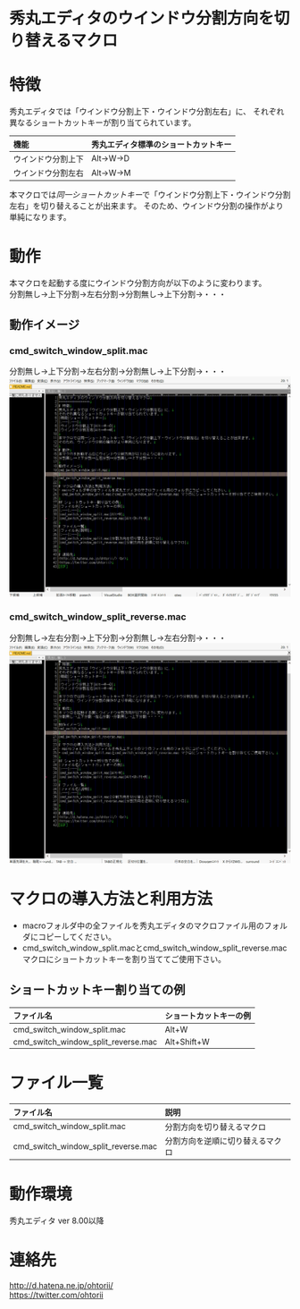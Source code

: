 ﻿秀丸エディタのウインドウ分割方向を切り替えるマクロ
=================
# 特徴
秀丸エディタでは「ウインドウ分割上下・ウインドウ分割左右」に、
それぞれ異なるショートカットキーが割り当てられています。

|機能|秀丸エディタ標準のショートカットキー|
|:---|:---|
|ウインドウ分割上下|Alt→W→D|
|ウインドウ分割左右|Alt→W→M|

本マクロでは*同一ショートカットキー*で「ウインドウ分割上下・ウインドウ分割左右」を切り替えることが出来ます。
そのため、ウインドウ分割の操作がより単純になります。

# 動作
本マクロを起動する度にウインドウ分割方向が以下のように変わります。<br>
分割無し→上下分割→左右分割→分割無し→上下分割→・・・

## 動作イメージ
### cmd_switch_window_split.mac
分割無し→上下分割→左右分割→分割無し→上下分割→・・・
![switch](switch.gif "ウイン分割切り替え")

### cmd_switch_window_split_reverse.mac
分割無し→左右分割→上下分割→分割無し→左右分割→・・・
![switch_reverse](switch_reverse.gif "ウイン分割切り替え（逆順）")

# マクロの導入方法と利用方法
- macroフォルダ中の全ファイルを秀丸エディタのマクロファイル用のフォルダにコピーしてください。
- cmd_switch_window_split.macとcmd_switch_window_split_reverse.mac マクロにショートカットキーを割り当ててご使用下さい。

## ショートカットキー割り当ての例
|ファイル名|ショートカットキーの例|
|:---|:---|
|cmd_switch_window_split.mac|Alt+W|
|cmd_switch_window_split_reverse.mac|Alt+Shift+W|

# ファイル一覧
|ファイル名|説明|
|:---|:---|
|cmd_switch_window_split.mac|分割方向を切り替えるマクロ|
|cmd_switch_window_split_reverse.mac|分割方向を逆順に切り替えるマクロ|

# 動作環境
秀丸エディタ ver 8.00以降

# 連絡先
<http://d.hatena.ne.jp/ohtorii/> <br>
<https://twitter.com/ohtorii>
